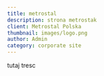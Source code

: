 ```yaml
---
title: metrostal
description: strona metrostak
client: Metrostal Polska
thumbnail: images/logo.png
author: Admin
category: corporate site
---
```

tutaj tresc